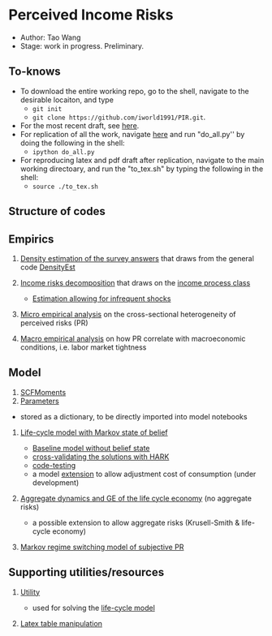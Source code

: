 <!-- #region -->
# Perceived Income Risks 
- Author: Tao Wang
- Stage: work in progress. Preliminary. 

## To-knows 

- To download the entire working repo, go to the shell, navigate to the desirable locaiton, and type 
  - `git init`
  - `git clone https://github.com/iworld1991/PIR.git`.   
- For the most recent draft, see [here](./PIR.pdf).
- For replication of all the work, navigate [here](/WorkingFolder/PythonCode/) and run "do_all.py'' by doing the following in the shell: 
  - `ipython do_all.py`
- For reproducing latex and pdf draft after replication, navigate to the main working directoary, and run the "to_tex.sh" by typing the following in the shell: 
  - `source ./to_tex.sh`
  
  
## Structure of codes

## Empirics

1. [Density estimation of the survey answers](./WorkingFolder/PythonCode/DoDensityEst.ipynb) that draws from the general code [DensityEst](./WorkingFolder/PythonCode/DensityEst.py)
   
2. [Income risks decomposition](./WorkingFolder/PythonCode/IncomeRisksEst.ipynb) that draws on the [income process class](./WorkingFolder/PythonCode/IncomeProcess.ipynb)
   - [Estimation allowing for infrequent shocks](IncomeRisksInfrequentEst.ipynb) 

3. [Micro empirical analysis](./WorkingFolder/PythonCode/MicroRiskProfile.ipynb) on the cross-sectional heterogeneity of perceived risks (PR)

4. [Macro empirical analysis](./WorkingFolder/PythonCode/MacroRiskProfile.ipynb) on how PR correlate with macroeconomic conditions, i.e. labor market tightness

## Model


1.  [SCFMoments](./WorkingFolder/PythonCode/SCFData.ipynb)
2. [Parameters](./WorkingFolder/PythonCode/PrepareParameters.ipynb)
  - stored as a dictionary, to be directly imported into model notebooks


1. [Life-cycle model with Markov state of belief](./WorkingFolder/PythonCode/SolveLifeCycleMABelief.ipynb) 
   -  [Baseline model without belief state](./WorkingFolder/PythonCode/SolveLifeCycleMAShock.ipynb)
   - [cross-validating the solutions with HARK](./WorkingFolder/PythonCode/SolveLifeCycleMABelief-ComparisonHARK.ipynb)
   - [code-testing](./WorkingFolder/PythonCode/SolveLifeCycleMABelief-Test.ipynb)
   - a model [extension](./WorkingFolder/PythonCode/SolveLifeCycle-DC.ipynb) to allow adjustment cost of consumption (under development)

2. [Aggregate dynamics and GE of the life cycle economy](./WorkingFolder/PythonCode/OLG-GE-MAShock.ipynb) (no aggregate risks)

   - a possible extension to allow aggregate risks (Krusell-Smith & life-cycle economy)

3. [Markov regime switching model of subjective PR](./WorkingFolder/PythonCode/SubjectiveProfileEst.ipynb)


## Supporting utilities/resources 



1. [Utility](Utility.ipynb)
   - used for solving the [life-cycle model](./WorkingFolder/PythonCode/SolveLifeCycle.ipynb)
   
2. [Latex table manipulation](./WorkingFolder/PythonCode/TexTablesMover.ipynb)
<!-- #endregion -->

```python

```
